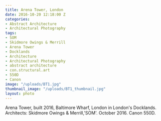 ```yaml
---
title: Arena Tower, London
date: 2016-10-20 12:18:00 Z
categories:
- Abstract Architecture
- Architectural Photography
tags:
- SOM
- Skidmore Owings & Merrill
- Arena Tower
- Docklands
- Architecture
- Architectural Photography
- abstract architecture
- con.structural.art
- 550D
- Canon
image: "/uploads/BT1.jpg"
thumbnail_image: "/uploads/BT1_thumbnail.jpg"
layout: photo
---
```


Arena Tower, built 2016, Baltimore Wharf, London in London's Docklands. Architects: Skidmore Owings & Merrill,'SOM'. October 2016. Canon 550D.